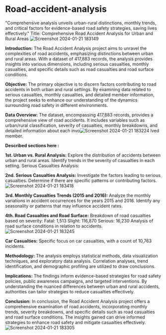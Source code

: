# Road-accident-analysis
"Comprehensive analysis unveils urban-rural distinctions, monthly trends, and critical factors for evidence-based road safety strategies, saving lives effectively."
Title: Comprehensive Road Accident Analysis for Urban and Rural Areas
![Screenshot 2024-01-21 183149](https://github.com/PreetiGudania/Road-accident-analysis/assets/156502293/8a4f59af-2363-4e1d-82c0-a6b044eb0c43)

**Introduction:**
The Road Accident Analysis project aims to unravel the complexities of road accidents, emphasizing distinctions between urban and rural areas. With a dataset of 417,883 records, the analysis provides insights into various dimensions, including serious casualties, monthly casualties, and specific details such as road casualties and road surface conditions.

**Objective:**
The primary objective is to discern factors contributing to road accidents in both urban and rural settings. By examining data related to serious casualties, monthly casualties, and detailed member information, the project seeks to enhance our understanding of the dynamics surrounding road safety in different environments.

**Data Overview:**
The dataset, encompassing 417,883 records, provides a comprehensive view of road accidents. It includes variables such as urban/rural classification, severity of casualties, monthly breakdowns, and detailed information about each invo![Screenshot 2024-01-21 183224](https://github.com/PreetiGudania/Road-accident-analysis/assets/156502293/bac9347f-8a96-4171-ba66-1dc0c79ca724)
lved member.

**Described sections here :**


**1st. Urban vs. Rural Analysis:**
Explore the distribution of accidents between urban and rural areas.
Identify trends in the severity of casualties in each setting.
Serious Casualties Analysis:

**2nd. Serious Casualties Analysis:**
Investigate the factors leading to serious casualties.
Determine if there are specific patterns or contributing factors.
![Screenshot 2024-01-21 183418](https://github.com/PreetiGudania/Road-accident-analysis/assets/156502293/e53c5545-097a-45dd-b186-c2a14d41d552)

**3rd. Monthly Casualties Trends (2015 and 2016):**
Analyze the monthly variations in accident occurrences for the years 2015 and 2016.
Identify any seasonality or patterns that may influence accident rates.

**4th. Road Casualties and Road Surface:**
Breakdown of road casualties based on severity:
Fatal: 1,513
Slight: 116,870
Serious: 16,230
Analysis of road surface conditions in relation to accidents.
![Screenshot 2024-01-21 183245](https://github.com/PreetiGudania/Road-accident-analysis/assets/156502293/66ecbde2-9bac-4ea2-84f5-0bd8c87c4c60)


**Car Casualties:**
Specific focus on car casualties, with a count of 10,763 incidents.

**Methodology:**
The analysis employs statistical methods, data visualization techniques, and exploratory data analysis. Correlation analyses, trend identification, and demographic profiling are utilized to draw conclusions.

**Implications:**
The findings inform evidence-based strategies for road safety policies, public awareness campaigns, and targeted interventions. By understanding the nuanced differences between urban and rural accidents, authorities can tailor strategies to reduce casualties effectively.

**Conclusion:**
In conclusion, the Road Accident Analysis project offers a comprehensive examination of road accidents, incorporating monthly trends, severity breakdowns, and specific details such as road casualties and road surface conditions. The insights gained can drive informed strategies to enhance road safety and mitigate casualties effectively.
![Screenshot 2024-01-21 183305](https://github.com/PreetiGudania/Road-accident-analysis/assets/156502293/8ab87953-fa99-4761-8196-5a767465df85)
